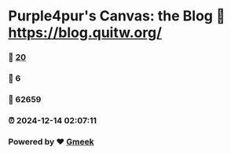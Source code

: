 # Purple4pur's Canvas: the Blog :link: https://blog.quitw.org/ 
### :page_facing_up: [20](https://blog.quitw.org//tag.html) 
### :speech_balloon: 6 
### :hibiscus: 62659 
### :alarm_clock: 2024-12-14 02:07:11 
### Powered by :heart: [Gmeek](https://github.com/Meekdai/Gmeek)
